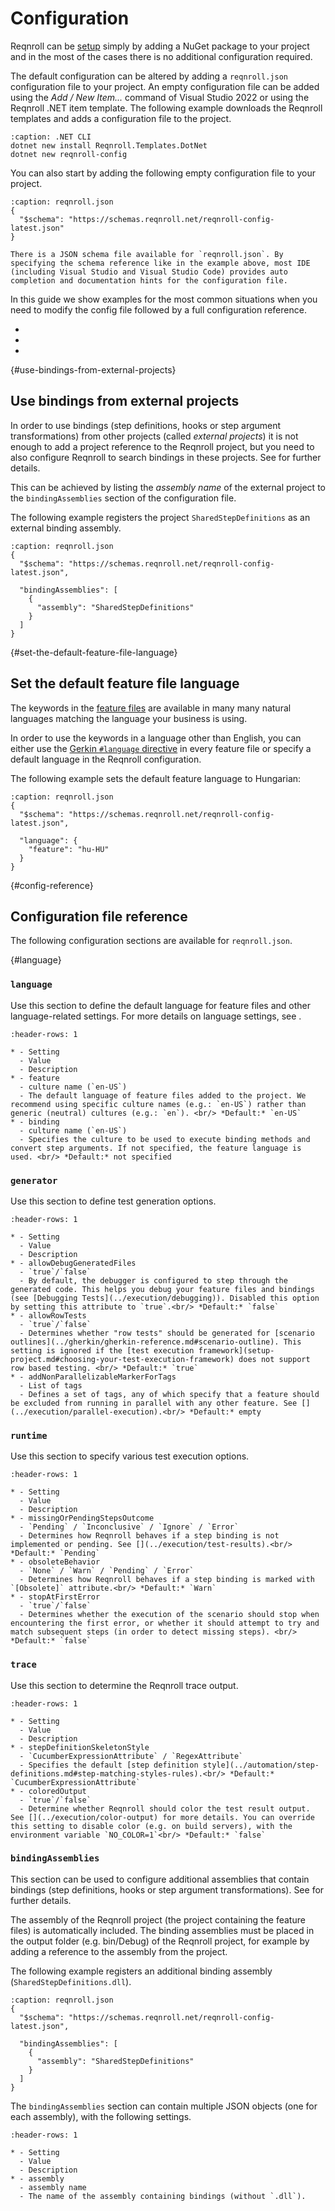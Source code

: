 # Configuration

Reqnroll can be [setup](setup-project) simply by adding a NuGet package to your project and in the most of the cases there is no additional configuration required.

The default configuration can be altered by adding a `reqnroll.json` configuration file to your project. An empty configuration file can be added using the *Add / New Item...* command of Visual Studio 2022 or using the Reqnroll .NET item template. The following example downloads the Reqnroll templates and adds a configuration file to the project.

```{code-block} pwsh
:caption: .NET CLI
dotnet new install Reqnroll.Templates.DotNet
dotnet new reqnroll-config
```

You can also start by adding the following empty configuration file to your project.

```{code-block} json
:caption: reqnroll.json
{
  "$schema": "https://schemas.reqnroll.net/reqnroll-config-latest.json"
}
```

```{tip}
There is a JSON schema file available for `reqnroll.json`. By specifying the schema reference like in the example above, most IDE (including Visual Studio and Visual Studio Code) provides auto completion and documentation hints for the configuration file.
```

In this guide we show examples for the most common situations when you need to modify the config file followed by a full configuration reference.

* [](#use-bindings-from-external-projects)
* [](#set-the-default-feature-file-language)
* [](#config-reference)

{#use-bindings-from-external-projects}
## Use bindings from external projects

In order to use bindings (step definitions, hooks or step argument transformations) from other projects (called *external projects*) it is not enough to add a project reference to the Reqnroll project, but you need to also configure Reqnroll to search bindings in these projects. See [](../automation/bindings-from-external-assemblies) for further details.

This can be achieved by listing the *assembly name* of the external project to the `bindingAssemblies` section of the configuration file.

The following example registers the project `SharedStepDefinitions` as an external binding assembly.

```{code-block} json
:caption: reqnroll.json
{
  "$schema": "https://schemas.reqnroll.net/reqnroll-config-latest.json",

  "bindingAssemblies": [
    { 
      "assembly": "SharedStepDefinitions"
    }
  ]
}
```

{#set-the-default-feature-file-language}
## Set the default feature file language

The keywords in the [feature files](../gherkin/feature-files.md) are available in many many natural languages matching the language your business is using. 

In order to use the keywords in a language other than English, you can either use the [Gerkin `#language` directive](../gherkin/feature-language.md) in every feature file or specify a default language in the Reqnroll configuration.

The following example sets the default feature language to Hungarian:

```{code-block} json
:caption: reqnroll.json
{
  "$schema": "https://schemas.reqnroll.net/reqnroll-config-latest.json",

  "language": {
    "feature": "hu-HU"
  }
}
```

{#config-reference}
## Configuration file reference

The following configuration sections are available for `reqnroll.json`.

{#language}
### `language`

Use this section to define the default language for feature files and other language-related settings. For more details on language settings, see [](../gherkin/feature-language).

```{list-table}
:header-rows: 1

* - Setting
  - Value
  - Description
* - feature
  - culture name (`en-US`)
  - The default language of feature files added to the project. We recommend using specific culture names (e.g.: `en-US`) rather than generic (neutral) cultures (e.g.: `en`). <br/> *Default:* `en-US`
* - binding
  - culture name (`en-US`)
  - Specifies the culture to be used to execute binding methods and convert step arguments. If not specified, the feature language is used. <br/> *Default:* not specified
```

### `generator`

Use this section to define test generation options.

```{list-table}
:header-rows: 1

* - Setting
  - Value
  - Description
* - allowDebugGeneratedFiles
  - `true`/`false`
  - By default, the debugger is configured to step through the generated code. This helps you debug your feature files and bindings (see [Debugging Tests](../execution/debugging)). Disabled this option by setting this attribute to `true`.<br/> *Default:* `false`
* - allowRowTests
  - `true`/`false`
  - Determines whether "row tests" should be generated for [scenario outlines](../gherkin/gherkin-reference.md#scenario-outline). This setting is ignored if the [test execution framework](setup-project.md#choosing-your-test-execution-framework) does not support row based testing. <br/> *Default:* `true`
* - addNonParallelizableMarkerForTags
  - List of tags
  - Defines a set of tags, any of which specify that a feature should be excluded from running in parallel with any other feature. See [](../execution/parallel-execution).<br/> *Default:* empty
```

### `runtime`

Use this section to specify various test execution options.

```{list-table}
:header-rows: 1

* - Setting
  - Value
  - Description
* - missingOrPendingStepsOutcome
  - `Pending` / `Inconclusive` / `Ignore` / `Error`
  - Determines how Reqnroll behaves if a step binding is not implemented or pending. See [](../execution/test-results).<br/> *Default:* `Pending`
* - obsoleteBehavior
  - `None` / `Warn` / `Pending` / `Error`
  - Determines how Reqnroll behaves if a step binding is marked with `[Obsolete]` attribute.<br/> *Default:* `Warn`
* - stopAtFirstError
  - `true`/`false`
  - Determines whether the execution of the scenario should stop when encountering the first error, or whether it should attempt to try and match subsequent steps (in order to detect missing steps). <br/> *Default:* `false`
```

### `trace`

Use this section to determine the Reqnroll trace output.

```{list-table}
:header-rows: 1

* - Setting
  - Value
  - Description
* - stepDefinitionSkeletonStyle
  - `CucumberExpressionAttribute` / `RegexAttribute`
  - Specifies the default [step definition style](../automation/step-definitions.md#step-matching-styles-rules).<br/> *Default:* `CucumberExpressionAttribute`
* - coloredOutput
  - `true`/`false`
  - Determine whether Reqnroll should color the test result output. See [](../execution/color-output) for more details. You can override this setting to disable color (e.g. on build servers), with the environment variable `NO_COLOR=1`<br/> *Default:* `false`
```

### `bindingAssemblies`

This section can be used to configure additional assemblies that contain bindings (step definitions, hooks or step argument transformations). See [](../automation/bindings-from-external-assemblies) for further details.

The assembly of the Reqnroll project (the project containing the feature files) is automatically included. The binding assemblies must be placed in the output folder (e.g. bin/Debug) of the Reqnroll project, for example by adding a reference to the assembly from the project.

The following example registers an additional binding assembly (`SharedStepDefinitions.dll`).

```{code-block} json
:caption: reqnroll.json
{
  "$schema": "https://schemas.reqnroll.net/reqnroll-config-latest.json",

  "bindingAssemblies": [
    { 
      "assembly": "SharedStepDefinitions"
    }
  ]
}
```

The `bindingAssemblies` section can contain multiple JSON objects (one for each assembly), with the following settings.

```{list-table}
:header-rows: 1

* - Setting
  - Value
  - Description
* - assembly
  - assembly name
  - The name of the assembly containing bindings (without `.dll`).
```

